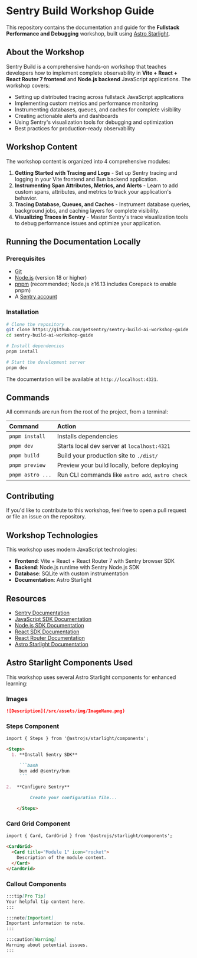 # Sentry Build Workshop Guide

This repository contains the documentation and guide for the **Fullstack Performance and Debugging** workshop, built using [Astro Starlight](https://starlight.astro.build).

## About the Workshop

Sentry Build is a comprehensive hands-on workshop that teaches developers how to implement complete observability in **Vite + React + React Router 7 frontend** and **Node.js backend** JavaScript applications. The workshop covers:

- Setting up distributed tracing across fullstack JavaScript applications
- Implementing custom metrics and performance monitoring
- Instrumenting databases, queues, and caches for complete visibility
- Creating actionable alerts and dashboards
- Using Sentry's visualization tools for debugging and optimization
- Best practices for production-ready observability

## Workshop Content

The workshop content is organized into 4 comprehensive modules:

1. **Getting Started with Tracing and Logs** - Set up Sentry tracing and logging in your Vite frontend and Bun backend application.
2. **Instrumenting Span Attributes, Metrics, and Alerts** - Learn to add custom spans, attributes, and metrics to track your application's behavior.
3. **Tracing Database, Queues, and Caches** - Instrument database queries, background jobs, and caching layers for complete visibility.
4. **Visualizing Traces in Sentry** - Master Sentry's trace visualization tools to debug performance issues and optimize your application.

## Running the Documentation Locally

### Prerequisites

- [Git](https://git-scm.com/downloads)
- [Node.js](https://nodejs.org/) (version 18 or higher)
- [pnpm](https://pnpm.io/) (recommended; Node.js ≥16.13 includes Corepack to enable pnpm)
- A [Sentry account](https://sentry.io/signup/)

### Installation

```bash
# Clone the repository
git clone https://github.com/getsentry/sentry-build-ai-workshop-guide
cd sentry-build-ai-workshop-guide

# Install dependencies
pnpm install

# Start the development server
pnpm dev
```

The documentation will be available at `http://localhost:4321`.

## Commands

All commands are run from the root of the project, from a terminal:

| Command          | Action                                           |
| :--------------- | :----------------------------------------------- |
| `pnpm install`   | Installs dependencies                            |
| `pnpm dev`       | Starts local dev server at `localhost:4321`      |
| `pnpm build`     | Build your production site to `./dist/`          |
| `pnpm preview`   | Preview your build locally, before deploying     |
| `pnpm astro ...` | Run CLI commands like `astro add`, `astro check` |

## Contributing

If you'd like to contribute to this workshop, feel free to open a pull request or file an issue on the repository.

## Workshop Technologies

This workshop uses modern JavaScript technologies:

- **Frontend**: Vite + React + React Router 7 with Sentry browser SDK
- **Backend**: Node.js runtime with Sentry Node.js SDK
- **Database**: SQLite with custom instrumentation
- **Documentation**: Astro Starlight

## Resources

- [Sentry Documentation](https://docs.sentry.io/)
- [JavaScript SDK Documentation](https://docs.sentry.io/platforms/javascript/)
- [Node.js SDK Documentation](https://docs.sentry.io/platforms/javascript/guides/node/)
- [React SDK Documentation](https://docs.sentry.io/platforms/javascript/guides/react/)
- [React Router Documentation](https://reactrouter.com/)
- [Astro Starlight Documentation](https://starlight.astro.build/)

## Astro Starlight Components Used

This workshop uses several Astro Starlight components for enhanced learning:

### Images

```markdown
![Description](/src/assets/img/ImageName.png)
```

### Steps Component

````markdown
import { Steps } from '@astrojs/starlight/components';

<Steps>
  1. **Install Sentry SDK**

     ```bash
     bun add @sentry/bun
     ```

2.  **Configure Sentry**

         Create your configuration file...

    </Steps>
````

### Card Grid Component

```markdown
import { Card, CardGrid } from '@astrojs/starlight/components';

<CardGrid>
  <Card title="Module 1" icon="rocket">
    Description of the module content.
  </Card>
</CardGrid>
```

### Callout Components

```markdown
:::tip[Pro Tip]
Your helpful tip content here.
:::

:::note[Important]
Important information to note.
:::

:::caution[Warning]
Warning about potential issues.
:::
```
